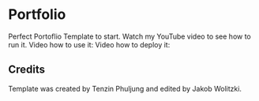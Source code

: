 # Portfolio

Perfect Portoflio Template to start.
Watch my YouTube video to see how to run it.
Video how to use it:
Video how to deploy it:

## Credits

Template was created by Tenzin Phuljung and edited by Jakob Wolitzki.
